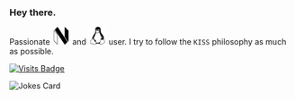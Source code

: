 ### Hey there.

Passionate
<img height="32" width="32" src="icons/neovim.svg" />
and
<img height="32" width="32" src="icons/linux.svg" />
user. I try to follow the `KISS` philosophy as much as possible.

[![Visits Badge](https://badges.pufler.dev/visits/puf17640/git-badges)](https://badges.pufler.dev)

<!-- Markdown -->

![Jokes Card](https://readme-jokes.vercel.app/api)
